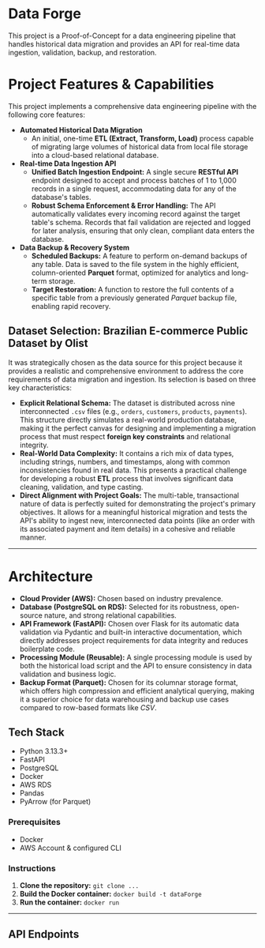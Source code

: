 # Data Forge

This project is a Proof-of-Concept for a data engineering pipeline that handles historical data migration and provides an API for real-time data ingestion, validation, backup, and restoration. 

# Project Features & Capabilities
This project implements a comprehensive data engineering pipeline with the following core features:
- **Automated Historical Data Migration**
  - An initial, one-time **ETL (Extract, Transform, Load)** process capable of migrating large volumes of historical data from local file storage into a cloud-based relational database.
- **Real-time Data Ingestion API**
  - **Unified Batch Ingestion Endpoint:** A single secure **RESTful API** endpoint designed to accept and process batches of 1 to 1,000 records in a single request, accommodating data for any of the database's tables.
  - **Robust Schema Enforcement & Error Handling:** The API automatically validates every incoming record against the target table's schema. Records that fail validation are rejected and logged for later analysis, ensuring that only clean, compliant data enters the database.
- **Data Backup & Recovery System**
  - **Scheduled Backups:** A feature to perform on-demand backups of any table. Data is saved to the file system in the highly efficient, column-oriented **Parquet** format, optimized for analytics and long-term storage.
  - **Target Restoration:** A function to restore the full contents of a specific table from a previously generated *Parquet* backup file, enabling rapid recovery.  

## Dataset Selection: Brazilian E-commerce Public Dataset by Olist

It was strategically chosen as the data source for this project because it provides a realistic and comprehensive environment to address the core requirements of data migration and ingestion. Its selection is based on three key characteristics:
- **Explicit Relational Schema:** The dataset is distributed across nine interconnected `.csv` files (e.g., `orders`, `customers`, `products`, `payments`). This structure directly simulates a real-world production database, making it the perfect canvas for designing and implementing a migration process that must respect **foreign key constraints** and relational integrity.
- **Real-World Data Complexity:** It contains a rich mix of data types, including strings, numbers, and timestamps, along with common inconsistencies found in real data. This presents a practical challenge for developing a robust **ETL** process that involves significant data cleaning, validation, and type casting.
- **Direct Alignment with Project Goals:** The multi-table, transactional nature of data is perfectly suited for demonstrating the project's primary objectives. It allows for a meaningful historical migration and tests the API's ability to ingest new, interconnected data points (like an order with its associated payment and item details) in a cohesive and reliable manner.

***

# Architecture

- **Cloud Provider (AWS):** Chosen based on industry prevalence.
- **Database (PostgreSQL on RDS):** Selected for its robustness, open-source nature, and strong relational capabilities.
- **API Framework (FastAPI):** Chosen over Flask for its automatic data validation via Pydantic and built-in interactive documentation, which directly addresses project requirements for data integrity and reduces boilerplate code.
- **Processing Module (Reusable):** A single processing module is used by both the historical load script and the API to ensure consistency in data validation and business logic.
- **Backup Format (Parquet):** Chosen for its columnar storage format, which offers high compression and efficient analytical querying, making it a superior choice for data warehousing and backup use cases compared to row-based formats like *CSV*.

## Tech Stack

- Python 3.13.3+
- FastAPI
- PostgreSQL
- Docker
- AWS RDS
- Pandas
- PyArrow (for Parquet)

### Prerequisites

- Docker
- AWS Account & configured CLI

### Instructions

1. **Clone the repository:** `git clone ...`
2. **Build the Docker container:** `docker build -t dataForge`
3. **Run the container:** `docker run`

***

## API Endpoints
